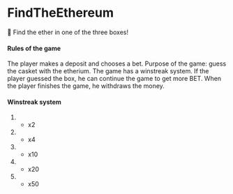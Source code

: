 # FindTheEthereum
:gem: Find the ether in one of the three boxes!

#### Rules of the game
The player makes a deposit and chooses a bet.
Purpose of the game: guess the casket with the etherium. 
The game has a winstreak system. If the player guessed the box, he can continue the game to get more BET. When the player finishes the game, he withdraws the money.

#### Winstreak system
1. - x2
2. - x4
3. - x10
4. - x20
5. - x50
